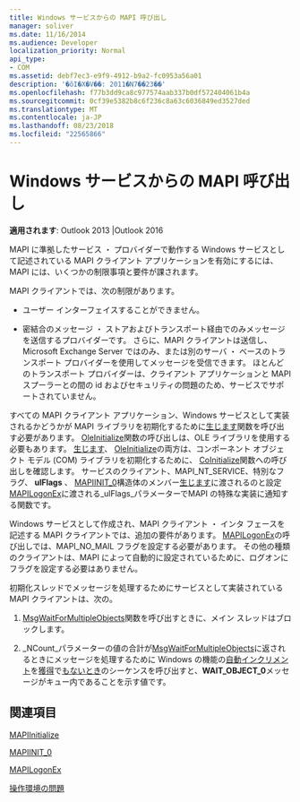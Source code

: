 ```yaml
---
title: Windows サービスからの MAPI 呼び出し
manager: soliver
ms.date: 11/16/2014
ms.audience: Developer
localization_priority: Normal
api_type:
- COM
ms.assetid: debf7ec3-e9f9-4912-b9a2-fc0953a56a01
description: '�ŏI�X�V��: 2011�N7��23��'
ms.openlocfilehash: f77b3dd9ca8c977574aab337b0df572404061b4a
ms.sourcegitcommit: 0cf39e5382b8c6f236c8a63c6036849ed3527ded
ms.translationtype: MT
ms.contentlocale: ja-JP
ms.lasthandoff: 08/23/2018
ms.locfileid: "22565866"
---
```

# <a name="calling-mapi-from-windows-services"></a>Windows サービスからの MAPI 呼び出し

  
  
**適用されます**: Outlook 2013 |Outlook 2016 
  
MAPI に準拠したサービス ・ プロバイダーで動作する Windows サービスとして記述されている MAPI クライアント アプリケーションを有効にするには、MAPI には、いくつかの制限事項と要件が課されます。
  
MAPI クライアントでは、次の制限があります。
  
- ユーザー インターフェイスすることができません。
    
- 密結合のメッセージ ・ ストアおよびトランスポート経由でのみメッセージを送信するプロバイダーです。 さらに、MAPI クライアントは送信し、Microsoft Exchange Server ではのみ、または別のサーバ ・ ベースのトランスポート プロバイダーを使用してメッセージを受信できます。 ほとんどのトランスポート プロバイダーは、クライアント アプリケーションと MAPI スプーラーとの間の id およびセキュリティの問題のため、サービスでサポートされていません。 
    
すべての MAPI クライアント アプリケーション、Windows サービスとして実装されるかどうかが MAPI ライブラリを初期化するために[生じます](mapiinitialize.md)関数を呼び出す必要があります。 [OleInitialize](http://msdn.microsoft.com/en-us/library/ms690134%28v=VS.85%29.aspx)関数の呼び出しは、OLE ライブラリを使用する必要もあります。 [生じます](mapiinitialize.md)、 [OleInitialize](http://msdn.microsoft.com/en-us/library/ms690134%28v=VS.85%29.aspx)の両方は、コンポーネント オブジェクト モデル (COM) ライブラリを初期化するために、 [CoInitialize](http://msdn.microsoft.com/en-us/library/ms678543%28VS.85%29.aspx)関数への呼び出しを確認します。 サービスのクライアント、MAPI_NT_SERVICE、特別なフラグ、 **ulFlags** 、 [MAPIINIT_0](mapiinit_0.md)構造体のメンバー[生じます](mapiinitialize.md)に渡されるのと設定[MAPILogonEx](mapilogonex.md)に渡される_ulFlags_パラメーターでMAPI の特殊な実装に通知する関数です。 
  
Windows サービスとして作成され、MAPI クライアント ・ インタ フェースを記述する MAPI クライアントでは、追加の要件があります。 [MAPILogonEx](mapilogonex.md)の呼び出しでは、MAPI_NO_MAIL フラグを設定する必要があります。 その他の種類のクライアントは、MAPI によって自動的に設定されているために、ログオンにフラグを設定する必要はありません。
  
初期化スレッドでメッセージを処理するためにサービスとして実装されている MAPI クライアントは、次の。
  
1. [MsgWaitForMultipleObjects](http://msdn.microsoft.com/en-us/library/ms684242%28VS.85%29.aspx)関数を呼び出すときに、メイン スレッドはブロックします。 
    
2. _NCount_パラメーターの値の合計が[MsgWaitForMultipleObjects](http://msdn.microsoft.com/en-us/library/ms684242%28VS.85%29.aspx)に返されるときにメッセージを処理するために Windows の機能の[自動インクリメント](http://msdn.microsoft.com/en-us/library/ms644936%28VS.85%29.aspx)を[獲得](http://msdn.microsoft.com/en-us/library/ms644955%28VS.85%29.aspx)で[もないとき](http://msdn.microsoft.com/en-us/library/ms644934%28VS.85%29.aspx)のシーケンスを呼び出すと、**WAIT_OBJECT_0**メッセージがキュー内であることを示す値です。
    
## <a name="see-also"></a>関連項目



[MAPIInitialize](mapiinitialize.md)
  
[MAPIINIT_0](mapiinit_0.md)
  
[MAPILogonEx](mapilogonex.md)


[操作環境の問題](operating-environment-issues.md)


